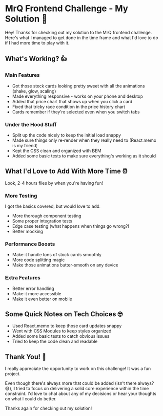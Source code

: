 # MrQ Frontend Challenge - My Solution 🚀

Hey! Thanks for checking out my solution to the MrQ frontend challenge. Here's what I managed to get done in the time frame and what I'd love to do if I had more time to play with it.

## What's Working? 👍

### Main Features

- Got those stock cards looking pretty sweet with all the animations (shake, glow, scaling)
- Made everything responsive - works on your phone and desktop
- Added that price chart that shows up when you click a card
- Fixed that tricky race condition in the price history chart
- Cards remember if they're selected even when you switch tabs

### Under the Hood Stuff

- Split up the code nicely to keep the initial load snappy
- Made sure things only re-render when they really need to (React.memo is my friend)
- Kept the CSS clean and organized with BEM
- Added some basic tests to make sure everything's working as it should

## What I'd Love to Add With More Time ⏰

Look, 2-4 hours flies by when you're having fun!

### More Testing

I got the basics covered, but would love to add:

- More thorough component testing
- Some proper integration tests
- Edge case testing (what happens when things go wrong?)
- Better mocking

### Performance Boosts

- Make it handle tons of stock cards smoothly
- More code splitting magic
- Make those animations butter-smooth on any device

### Extra Features

- Better error handling
- Make it more accessible
- Make it even better on mobile

## Some Quick Notes on Tech Choices 🤓

- Used React.memo to keep those card updates snappy
- Went with CSS Modules to keep styles organized
- Added some basic tests to catch obvious issues
- Tried to keep the code clean and readable

## Thank You! 🙏

I really appreciate the opportunity to work on this challenge! It was a fun project.

Even though there's always more that could be added (isn't there always? 😅), I tried to focus on delivering a solid core experience within the time constraint. I'd love to chat about any of my decisions or hear your thoughts on what I could do better.

Thanks again for checking out my solution!
